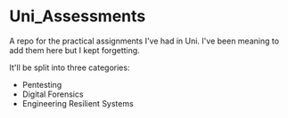 # Uni_Assessments
A repo for the practical assignments I've had in Uni. I've been meaning to add them here but I kept forgetting.

It'll be split into three categories:
- Pentesting
- Digital Forensics
- Engineering Resilient Systems
